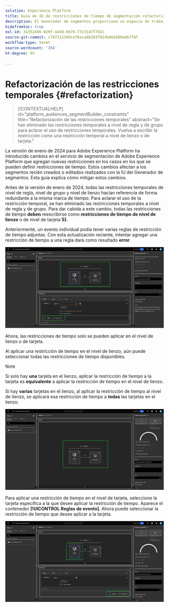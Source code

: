 ```yaml
---
solution: Experience Platform
title: Guía de IU de restricciones de tiempo de segmentación refactorizada
description: El Generador de segmentos proporciona un espacio de trabajo enriquecido que le permite interactuar con los elementos de datos de perfil. El espacio de trabajo proporciona controles intuitivos para crear y editar reglas, como mosaicos de arrastrar y soltar utilizados para representar las propiedades de datos.
hidefromtoc: true
exl-id: 3a352d46-829f-4a58-b676-73c3147f792c
source-git-commit: c7d71113ddcef6aca8b2637814b46e589a6b7fdf
workflow-type: tm+mt
source-wordcount: '354'
ht-degree: 9%

---
```


# Refactorización de las restricciones temporales {#refactorization}

>[!CONTEXTUALHELP]
>id="platform_audiences_segmentBuilder_constraints"
>title="Refactorización de las restricciones temporales"
>abstract="Se han eliminado las restricciones temporales a nivel de regla y de grupo para aclarar el uso de restricciones temporales. Vuelva a escribir la restricción como una restricción temporal a nivel de lienzo o de tarjeta."

La versión de enero de 2024 para Adobe Experience Platform ha introducido cambios en el servicio de segmentación de Adobe Experience Platform que agregan nuevas restricciones en los casos en los que se pueden definir restricciones de tiempo. Estos cambios afectan a los segmentos recién creados o editados realizados con la IU del Generador de segmentos. Esta guía explica cómo mitigar estos cambios.

Antes de la versión de enero de 2024, todas las restricciones temporales de nivel de regla, nivel de grupo y nivel de lienzo hacían referencia de forma redundante a la misma marca de tiempo. Para aclarar el uso de la restricción temporal, se han eliminado las restricciones temporales a nivel de regla y de grupo. Para dar cabida a este cambio, todas las restricciones de tiempo **deben** reescribirse como **restricciones de tiempo de nivel de lienzo** o de nivel de tarjeta **5}.**

Anteriormente, un evento individual podía tener varias reglas de restricción de tiempo adjuntas. Con esta actualización reciente, intentar agregar una restricción de tiempo a una regla dará como resultado **error**.

![Se resalta la restricción de tiempo a nivel de regla. También se resalta el error que se produce posteriormente. ](../images/ui/segment-refactoring/rule-time-constraint.png)

Ahora, las restricciones de tiempo solo se pueden aplicar en el nivel de lienzo o de tarjeta.

Al aplicar una restricción de tiempo en el nivel de lienzo, aún puede seleccionar todas las restricciones de tiempo disponibles.

>[!NOTE]
>
>Si solo hay **una** tarjeta en el lienzo, aplicar la restricción de tiempo a la tarjeta es **equivalente** a aplicar la restricción de tiempo en el nivel de lienzo.
>
>Si hay **varias** tarjetas en el lienzo, al aplicar la restricción de tiempo al nivel de lienzo, se aplicará esa restricción de tiempo a **todas** las tarjetas en el lienzo.

![Se resalta la restricción de tiempo en el nivel de lienzo.](../images/ui/segment-refactoring/canvas-time-constraint.png)

Para aplicar una restricción de tiempo en el nivel de tarjeta, seleccione la tarjeta específica a la que desee aplicar la restricción de tiempo. Aparece el contenedor **[!UICONTROL Reglas de evento]**. Ahora puede seleccionar la restricción de tiempo que desee aplicar a la tarjeta.

![Se ha resaltado la restricción de tiempo a nivel de tarjeta.](../images/ui/segment-refactoring/card-time-constraint.png)
